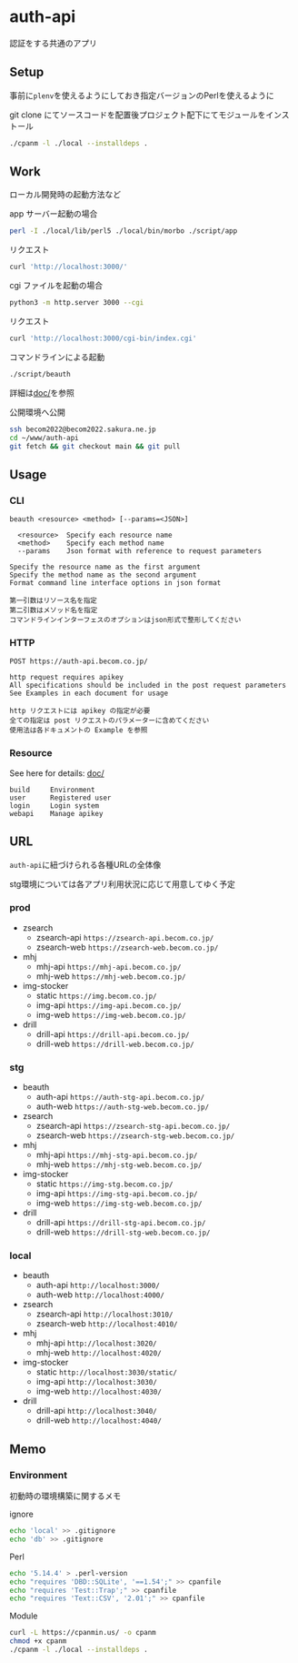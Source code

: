 # auth-api

認証をする共通のアプリ

## Setup

事前に`plenv`を使えるようにしておき指定バージョンのPerlを使えるように

git clone にてソースコードを配置後プロジェクト配下にてモジュールをインストール

```zsh
./cpanm -l ./local --installdeps .
```

## Work

ローカル開発時の起動方法など

app サーバー起動の場合

```zsh
perl -I ./local/lib/perl5 ./local/bin/morbo ./script/app
```

リクエスト

```zsh
curl 'http://localhost:3000/'
```

cgi ファイルを起動の場合

```zsh
python3 -m http.server 3000 --cgi
```

リクエスト

```zsh
curl 'http://localhost:3000/cgi-bin/index.cgi'
```

コマンドラインによる起動

```zsh
./script/beauth
```

詳細は[doc/](doc/)を参照

公開環境へ公開

```sh
ssh becom2022@becom2022.sakura.ne.jp
cd ~/www/auth-api
git fetch && git checkout main && git pull
```

## Usage

### CLI

```text
beauth <resource> <method> [--params=<JSON>]

  <resource>  Specify each resource name
  <method>    Specify each method name
  --params    Json format with reference to request parameters

Specify the resource name as the first argument
Specify the method name as the second argument
Format command line interface options in json format

第一引数はリソース名を指定
第二引数はメソッド名を指定
コマンドラインインターフェスのオプションはjson形式で整形してください
```

### HTTP

```text
POST https://auth-api.becom.co.jp/

http request requires apikey
All specifications should be included in the post request parameters
See Examples in each document for usage

http リクエストには apikey の指定が必要
全ての指定は post リクエストのパラメーターに含めてください
使用法は各ドキュメントの Example を参照
```

### Resource

See here for details: [doc/](doc/)

```text
build     Environment
user      Registered user
login     Login system
webapi    Manage apikey
```

## URL

`auth-api`に紐づけられる各種URLの全体像

stg環境については各アプリ利用状況に応じて用意してゆく予定

### prod

- zsearch
  - zsearch-api `https://zsearch-api.becom.co.jp/`
  - zsearch-web `https://zsearch-web.becom.co.jp/`
- mhj
  - mhj-api `https://mhj-api.becom.co.jp/`
  - mhj-web `https://mhj-web.becom.co.jp/`
- img-stocker
  - static `https://img.becom.co.jp/`
  - img-api `https://img-api.becom.co.jp/`
  - img-web `https://img-web.becom.co.jp/`
- drill
  - drill-api `https://drill-api.becom.co.jp/`
  - drill-web `https://drill-web.becom.co.jp/`

### stg

- beauth
  - auth-api `https://auth-stg-api.becom.co.jp/`
  - auth-web `https://auth-stg-web.becom.co.jp/`
- zsearch
  - zsearch-api `https://zsearch-stg-api.becom.co.jp/`
  - zsearch-web `https://zsearch-stg-web.becom.co.jp/`
- mhj
  - mhj-api `https://mhj-stg-api.becom.co.jp/`
  - mhj-web `https://mhj-stg-web.becom.co.jp/`
- img-stocker
  - static `https://img-stg.becom.co.jp/`
  - img-api `https://img-stg-api.becom.co.jp/`
  - img-web `https://img-stg-web.becom.co.jp/`
- drill
  - drill-api `https://drill-stg-api.becom.co.jp/`
  - drill-web `https://drill-stg-web.becom.co.jp/`

### local

- beauth
  - auth-api `http://localhost:3000/`
  - auth-web `http://localhost:4000/`
- zsearch
  - zsearch-api `http://localhost:3010/`
  - zsearch-web `http://localhost:4010/`
- mhj
  - mhj-api `http://localhost:3020/`
  - mhj-web `http://localhost:4020/`
- img-stocker
  - static `http://localhost:3030/static/`
  - img-api `http://localhost:3030/`
  - img-web `http://localhost:4030/`
- drill
  - drill-api `http://localhost:3040/`
  - drill-web `http://localhost:4040/`

## Memo

### Environment

初動時の環境構築に関するメモ

ignore

```zsh
echo 'local' >> .gitignore
echo 'db' >> .gitignore
```

Perl

```zsh
echo '5.14.4' > .perl-version
echo "requires 'DBD::SQLite', '==1.54';" >> cpanfile
echo "requires 'Test::Trap';" >> cpanfile
echo "requires 'Text::CSV', '2.01';" >> cpanfile
```

Module

```zsh
curl -L https://cpanmin.us/ -o cpanm
chmod +x cpanm
./cpanm -l ./local --installdeps .
```
